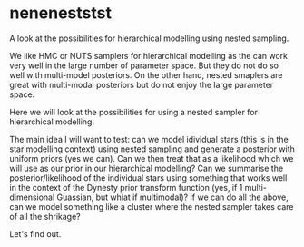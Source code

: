 # neneneststst
A look at the possibilities for hierarchical modelling using nested sampling. 

We like HMC or NUTS samplers for hierarchical modelling as the can work very well in the large number of parameter space.  But they do not do so well with multi-model posteriors.  On the other hand, nested smaplers are great with multi-modal posteriors but do not enjoy the large parameter space. 

Here we will look at the possibilities for using a nested sampler for hierarchical modelling.

The main idea I will want to test: can we model idividual stars (this is in the star modelling context) using nested sampling and generate a posterior with uniform priors (yes we can).  Can we then treat that as a likelihood which we will use as our prior in our hierarchical modelling?  Can we summarise the posterior/likelihood of the individual stars using something that works well in the context of the Dynesty prior transform function (yes, if 1 multi-dimensional Guassian, but whiat if multimodal)?  If we can do all the above, can we model something like a cluster where the nested sampler takes care of all the shrikage?

Let's find out.
